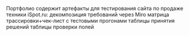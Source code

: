 Портфолио содержит артефакты для тестирования сайта по продаже техники iSpot.ru:
декомпозиция требований через Miro
матрица трассировки+чек-лист с тестовыми прогонами
таблицы принятия решений
таблицы проверки полей
